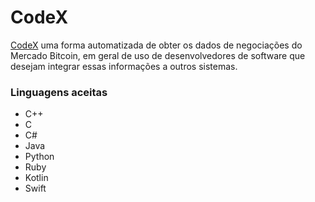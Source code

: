 # CodeX
[CodeX](https://github.com/Jaagrav/CodeX) uma forma automatizada de obter os dados de negociações do Mercado Bitcoin, em geral de uso de desenvolvedores de software que desejam integrar essas informações a outros sistemas.
  
### Linguagens aceitas
- C++
- C
- C#
- Java
- Python
- Ruby
- Kotlin
- Swift